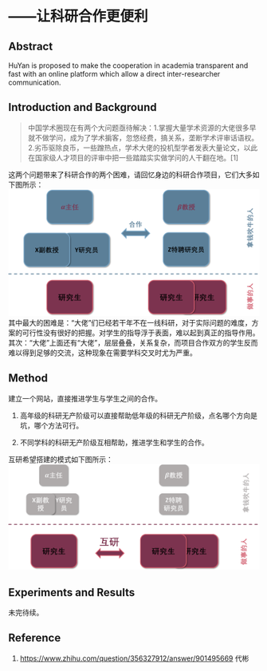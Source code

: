 # ——让科研合作更便利

## Abstract

HuYan is proposed to make the cooperation in academia transparent and fast with an online platform which allow a direct inter-researcher communication.

## Introduction and Background

>中国学术圈现在有两个大问题亟待解决：1.掌握大量学术资源的大佬很多早就不做学问，成为了学术掮客，忽悠经费，搞关系，垄断学术评审话语权。2.劣币驱除良币，一些蹭热点，学术大佬的投机型学者发表大量论文，以此在国家级人才项目的评审中把一些踏踏实实做学问的人干翻在地。\[1\]

这两个问题带来了科研合作的两个困难，请回忆身边的科研合作项目，它们大多如下图所示：
![Fig1](Fig1.png)
其中最大的困难是：“大佬”们已经若干年不在一线科研，对于实际问题的难度，方案的可行性没有很好的把握。对学生的指导浮于表面，难以起到真正的指导作用。
其次：“大佬”上面还有“大佬”，层层叠叠，关系复杂，而项目合作双方的学生反而难以得到足够的交流，这种现象在需要学科交叉时尤为严重。

## Method

建立一个网站，直接推进学生与学生之间的合作。

1. 高年级的科研无产阶级可以直接帮助低年级的科研无产阶级，点名哪个方向是坑，哪个方法可行。

2. 不同学科的科研无产阶级互相帮助，推进学生和学生的合作。

互研希望搭建的模式如下图所示：
![Fig2](Fig2.png)

## Experiments and Results

未完待续。

## Reference
1. https://www.zhihu.com/question/356327912/answer/901495669 代彬
